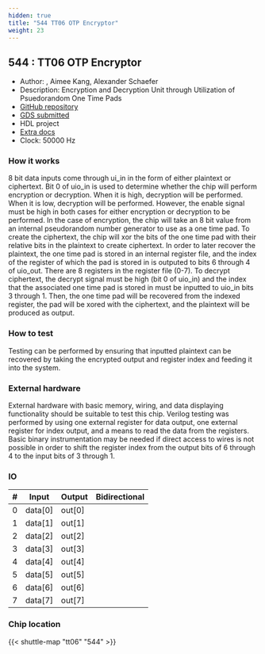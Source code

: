 ```yaml
---
hidden: true
title: "544 TT06 OTP Encryptor"
weight: 23
---
```


## 544 : TT06 OTP Encryptor

* Author:  , Aimee Kang, Alexander Schaefer
* Description: Encryption and Decryption Unit through Utilization of Psuedorandom One Time Pads
* [GitHub repository](https://github.com/wmk7fe/tt06-otp-encryptor)
* [GDS submitted](https://github.com/wmk7fe/tt06-otp-encryptor/actions/runs/8741806225)
* HDL project
* [Extra docs]()
* Clock: 50000 Hz

<!---

This file is used to generate your project datasheet. Please fill in the information below and delete any unused
sections.

You can also include images in this folder and reference them in the markdown. Each image must be less than
512 kb in size, and the combined size of all images must be less than 1 MB.
-->


### How it works

8 bit data inputs come through ui_in in the form of either plaintext or ciphertext. Bit 0 of uio_in is used to determine whether the chip will perform encryption or decryption. When it is high, decryption will be performed. When it is low, decryption will be performed. However, the enable signal must be high in both cases for either encryption or decryption to be performed. In the case of encryption, the chip will take an 8 bit value from an internal pseudorandom number generator to use as a one time pad. To create the ciphertext, the chip will xor the bits of the one time pad with their relative bits in the plaintext to create ciphertext. In order to later recover the plaintext, the one time pad is stored in an internal register file, and the index of the register of which the pad is stored in is outputed to bits 6 through 4 of uio_out. There are 8 registers in the register file (0-7). To decrypt ciphertext, the decrypt signal must be high (bit 0 of uio_in) and the index that the associated one time pad is stored in must be inputted to uio_in bits 3 through 1. Then, the one time pad will be recovered from the indexed register, the pad will be xored with the ciphertext, and the plaintext will be produced as output.

### How to test

Testing can be performed by ensuring that inputted plaintext can be recovered by taking the encrypted output and register index and feeding it into the system.

### External hardware

External hardware with basic memory, wiring, and data displaying functionality should be suitable to test this chip. Verilog testing was performed by using one external register for data output, one external register for index output, and a means to read the data from the registers. Basic binary instrumentation may be needed if direct access to wires is not possible in order to shift the register index from the output bits of 6 through 4 to the input bits of 3 through 1.


### IO

| #             | Input    | Output   | Bidirectional   |
| ------------- | -------- | -------- | --------------- |
| 0 | data[0]  | out[0]  |      |
| 1 | data[1]  | out[1]  |      |
| 2 | data[2]  | out[2]  |      |
| 3 | data[3]  | out[3]  |      |
| 4 | data[4]  | out[4]  |      |
| 5 | data[5]  | out[5]  |      |
| 6 | data[6]  | out[6]  |      |
| 7 | data[7]  | out[7]  |      |


### Chip location

{{< shuttle-map "tt06" "544" >}}
